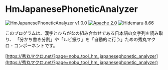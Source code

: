 # HmJapanesePhoneticAnalyzer 

![HmJapanesePhoneticAnalyzer v1.0.0](https://img.shields.io/badge/HmJapanesePhoneticAnalyzer-v1.0.0-6479ff.svg)
[![Apache 2.0](https://img.shields.io/badge/license-Apache_2.0-blue.svg?style=flat)](LICENSE)
![Hidemaru 8.66](https://img.shields.io/badge/Hidemaru-v8.66-6479ff.svg)

このプログラムは、漢字とひらがなの組み合わせである日本語の文字列を読み取り、
「分かち書き分割」や「ルビ振り」を「自動的に行う」ための秀丸マクロ・コンポーネントです。

[https://秀丸マクロ.net/?page=nobu_tool_hm_japanesephonetic_analyzer](https://秀丸マクロ.net/?page=nobu_tool_hm_japanesephonetic_analyzer)